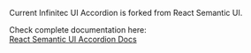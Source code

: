 Current Infinitec UI Accordion is forked from React Semantic UI.

Check complete documentation here:<br/>
[React Semantic UI Accordion Docs](https://react.semantic-ui.com/elements/accordion)
